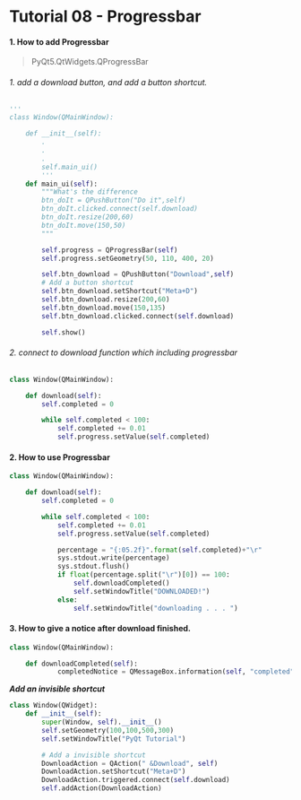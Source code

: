 # Tutorial 08 - Progressbar

#### 1. How to add Progressbar  
>PyQt5.QtWidgets.QProgressBar

###### 1. add a download button, and add a button shortcut.
```python
'''
class Window(QMainWindow):

    def __init__(self):
        .
        .
        .
        self.main_ui()
        '''
    def main_ui(self):
        """What's the difference
        btn_doIt = QPushButton("Do it",self)
        btn_doIt.clicked.connect(self.download)
        btn_doIt.resize(200,60)
        btn_doIt.move(150,50)
        """

        self.progress = QProgressBar(self)
        self.progress.setGeometry(50, 110, 400, 20)

        self.btn_download = QPushButton("Download",self)
        # Add a button shortcut
        self.btn_download.setShortcut("Meta+D")
        self.btn_download.resize(200,60)
        self.btn_download.move(150,135)
        self.btn_download.clicked.connect(self.download)

        self.show()
```
###### 2. connect to download function which including progressbar

```python
class Window(QMainWindow):

    def download(self):
        self.completed = 0

        while self.completed < 100:
            self.completed += 0.01
            self.progress.setValue(self.completed)
```


#### 2. How to use Progressbar  
```python
class Window(QMainWindow):

    def download(self):
        self.completed = 0

        while self.completed < 100:
            self.completed += 0.01
            self.progress.setValue(self.completed)

            percentage = "{:05.2f}".format(self.completed)+"\r"
            sys.stdout.write(percentage)
            sys.stdout.flush()
            if float(percentage.split("\r")[0]) == 100:
                self.downloadCompleted()
                self.setWindowTitle("DOWNLOADED!")
            else:
                self.setWindowTitle("downloading . . . ")
```

#### 3. How to give a notice after download finished.

```python
class Window(QMainWindow):

    def downloadCompleted(self):
            completedNotice = QMessageBox.information(self, "completed", "Completed!")
```

__*Add an invisible shortcut*__  
```python
class Window(QWidget):
    def __init__(self):
        super(Window, self).__init__()
        self.setGeometry(100,100,500,300)
        self.setWindowTitle("PyQt Tutorial")

        # Add a invisible shortcut
        DownloadAction = QAction(" &Download", self)
        DownloadAction.setShortcut("Meta+D")
        DownloadAction.triggered.connect(self.download)
        self.addAction(DownloadAction)

```
